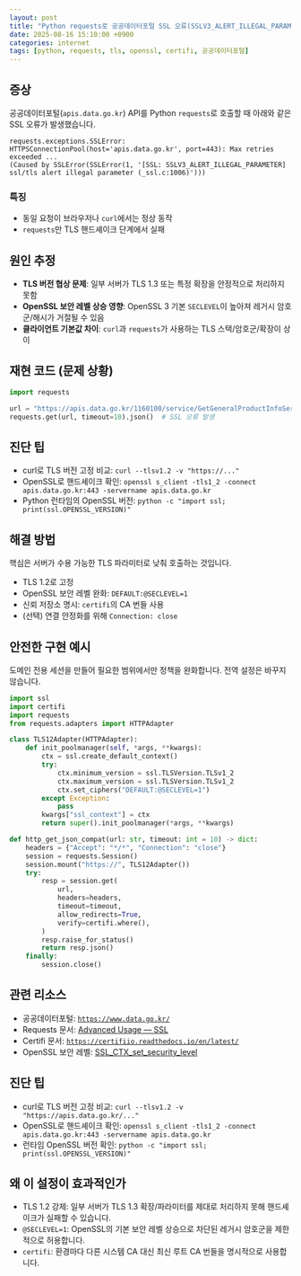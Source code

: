 ```yaml
---
layout: post
title: "Python requests로 공공데이터포털 SSL 오류(SSLV3_ALERT_ILLEGAL_PARAMETER) 해결기"
date: 2025-08-16 15:10:00 +0900
categories: internet
tags: [python, requests, tls, openssl, certifi, 공공데이터포털]
---
```


## 증상

공공데이터포털(`apis.data.go.kr`) API를 Python `requests`로 호출할 때 아래와 같은 SSL 오류가 발생했습니다.

```text
requests.exceptions.SSLError: HTTPSConnectionPool(host='apis.data.go.kr', port=443): Max retries exceeded ...
(Caused by SSLError(SSLError(1, '[SSL: SSLV3_ALERT_ILLEGAL_PARAMETER] ssl/tls alert illegal parameter (_ssl.c:1006)')))
```

### 특징
- 동일 요청이 브라우저나 `curl`에서는 정상 동작
- `requests`만 TLS 핸드셰이크 단계에서 실패

## 원인 추정

- **TLS 버전 협상 문제**: 일부 서버가 TLS 1.3 또는 특정 확장을 안정적으로 처리하지 못함
- **OpenSSL 보안 레벨 상승 영향**: OpenSSL 3 기본 `SECLEVEL`이 높아져 레거시 암호군/해시가 거절될 수 있음
- **클라이언트 기본값 차이**: `curl`과 `requests`가 사용하는 TLS 스택/암호군/확장이 상이

## 재현 코드 (문제 상황)

```python
import requests

url = "https://apis.data.go.kr/1160100/service/GetGeneralProductInfoService/getGoldPriceInfo?..."
requests.get(url, timeout=10).json()  # SSL 오류 발생
```

## 진단 팁

- curl로 TLS 버전 고정 비교: `curl --tlsv1.2 -v "https://..."`
- OpenSSL로 핸드셰이크 확인: `openssl s_client -tls1_2 -connect apis.data.go.kr:443 -servername apis.data.go.kr`
- Python 런타임의 OpenSSL 버전: `python -c "import ssl; print(ssl.OPENSSL_VERSION)"`

## 해결 방법

핵심은 서버가 수용 가능한 TLS 파라미터로 낮춰 호출하는 것입니다.

- TLS 1.2로 고정
- OpenSSL 보안 레벨 완화: `DEFAULT:@SECLEVEL=1`
- 신뢰 저장소 명시: `certifi`의 CA 번들 사용
- (선택) 연결 안정화를 위해 `Connection: close`

## 안전한 구현 예시

도메인 전용 세션을 만들어 필요한 범위에서만 정책을 완화합니다. 전역 설정은 바꾸지 않습니다.

```python
import ssl
import certifi
import requests
from requests.adapters import HTTPAdapter

class TLS12Adapter(HTTPAdapter):
    def init_poolmanager(self, *args, **kwargs):
        ctx = ssl.create_default_context()
        try:
            ctx.minimum_version = ssl.TLSVersion.TLSv1_2
            ctx.maximum_version = ssl.TLSVersion.TLSv1_2
            ctx.set_ciphers("DEFAULT:@SECLEVEL=1")
        except Exception:
            pass
        kwargs["ssl_context"] = ctx
        return super().init_poolmanager(*args, **kwargs)

def http_get_json_compat(url: str, timeout: int = 10) -> dict:
    headers = {"Accept": "*/*", "Connection": "close"}
    session = requests.Session()
    session.mount("https://", TLS12Adapter())
    try:
        resp = session.get(
            url,
            headers=headers,
            timeout=timeout,
            allow_redirects=True,
            verify=certifi.where(),
        )
        resp.raise_for_status()
        return resp.json()
    finally:
        session.close()
```


## 관련 리소스

- 공공데이터포털: [`https://www.data.go.kr/`](https://www.data.go.kr/)
- Requests 문서: [Advanced Usage — SSL](https://requests.readthedocs.io/en/latest/user/advanced/#ssl-cert-verification)
- Certifi 문서: [`https://certifiio.readthedocs.io/en/latest/`](https://certifiio.readthedocs.io/en/latest/)
- OpenSSL 보안 레벨: [SSL_CTX_set_security_level](https://www.openssl.org/docs/man3.0/man3/SSL_CTX_set_security_level.html)


## 진단 팁

- curl로 TLS 버전 고정 비교: `curl --tlsv1.2 -v "https://apis.data.go.kr/..."`
- OpenSSL로 핸드셰이크 확인: `openssl s_client -tls1_2 -connect apis.data.go.kr:443 -servername apis.data.go.kr`
- 런타임 OpenSSL 버전 확인: `python -c "import ssl; print(ssl.OPENSSL_VERSION)"`

## 왜 이 설정이 효과적인가

- TLS 1.2 강제: 일부 서버가 TLS 1.3 확장/파라미터를 제대로 처리하지 못해 핸드셰이크가 실패할 수 있습니다.
- `@SECLEVEL=1`: OpenSSL의 기본 보안 레벨 상승으로 차단된 레거시 암호군을 제한적으로 허용합니다.
- `certifi`: 환경마다 다른 시스템 CA 대신 최신 루트 CA 번들을 명시적으로 사용합니다.
